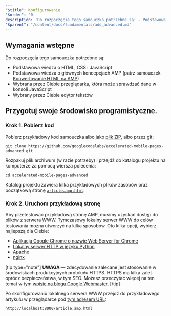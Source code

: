 ```yaml
---
"$title": Konfigurowanie
"$order": '0'
description: 'Do rozpoczęcia tego samouczka potrzebne są: - Podstawowa wiedza o HTML, CSS i JavaScript - Podstawowa wiedza o głównych koncepcjach AMP...'
"$parent": "/content/docs/fundamentals/add_advanced.md"
---
```


## Wymagania wstępne

Do rozpoczęcia tego samouczka potrzebne są:

- Podstawowa wiedza o HTML, CSS i JavaScript
- Podstawowa wiedza o głównych koncepcjach AMP (patrz samouczek [Konwertowanie HTML na AMP](../../../../documentation/guides-and-tutorials/start/converting/index.md))
- Wybrana przez Ciebie przeglądarka, która może sprawdzać dane w konsoli JavaScript
- Wybrany przez Ciebie edytor tekstów

## Przygotuj swoje środowisko programistyczne.

### Krok 1. Pobierz kod

Pobierz przykładowy kod samouczka albo jako [plik ZIP](https://github.com/googlecodelabs/accelerated-mobile-pages-advanced/archive/master.zip), albo przez git:

```shell
git clone https://github.com/googlecodelabs/accelerated-mobile-pages-advanced.git
```

Rozpakuj plik archiwum (w razie potrzeby) i przejdź do katalogu projektu na komputerze za pomocą wiersza polecenia:

```shell
cd accelerated-mobile-pages-advanced
```

Katalog projektu zawiera kilka przykładowych plików zasobów oraz początkową stronę [`article.amp.html`](https://github.com/googlecodelabs/accelerated-mobile-pages-advanced/blob/master/article.amp.html).

### Krok 2. Uruchom przykładową stronę

Aby przetestować przykładową stronę AMP, musimy uzyskać dostęp do plików z serwera WWW. Tymczasowy lokalny serwer WWW do celów testowania można utworzyć na kilka sposobów.  Oto kilka opcji, wybierz najlepszą dla Ciebie:

- [Aplikacja Google Chrome o nazwie Web Server for Chrome](https://chrome.google.com/webstore/detail/web-server-for-chrome/ofhbbkphhbklhfoeikjpcbhemlocgigb)
- [Lokalny serwer HTTP w języku Python](https://developer.mozilla.org/en-US/docs/Learn/Common_questions/set_up_a_local_testing_server#Running_a_simple_local_HTTP_server)
- [Apache](https://httpd.apache.org/docs/2.4/getting-started.html)
- [nginx](http://nginx.org/)

[tip type="note"] **UWAGA —** zdecydowanie zalecane jest stosowanie w środowiskach produkcyjnych protokołu HTTPS. HTTPS ma kilka zalet oprócz bezpieczeństwa, w tym SEO. Możesz przeczytać więcej na ten temat w tym [wpisie na blogu Google Webmaster](https://webmasters.googleblog.com/2014/08/https-as-ranking-signal.html). [/tip]

Po skonfigurowaniu lokalnego serwera WWW przejdź do przykładowego artykułu w przeglądarce pod [tym adresem URL](http://localhost:8000/article.amp.html):

```text
http://localhost:8000/article.amp.html
```
